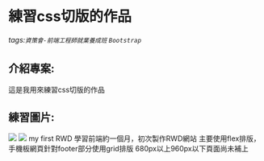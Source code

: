 # 練習css切版的作品
###### tags:`資策會-前端工程師就業養成班` `Bootstrap`
## 介紹專案:
這是我用來練習css切版的作品
## 練習圖片:
![](https://i.imgur.com/rZmnSbR.jpg)
![](https://i.imgur.com/0LGzFsT.jpg)
my first RWD 學習前端約一個月，初次製作RWD網站 主要使用flex排版，手機板網頁針對footer部分使用grid排版 680px以上960px以下頁面尚未補上